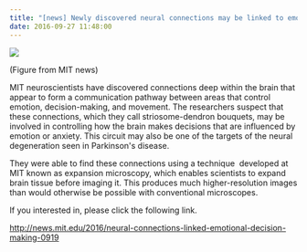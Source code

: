 ```yaml
---
title: "[news] Newly discovered neural connections may be linked to emotional decision-making"
date: 2016-09-27 11:48:00
---
```


![](https://news.mit.edu/sites/default/files/styles/news_article__image_gallery/public/images/201609/MIT-Dopamine-Systems-1_0.jpg?itok=GifPFDx5#50)

(Figure from MIT news)

MIT neuroscientists have discovered connections deep within the brain that appear to form a communication pathway between areas that control emotion, decision-making, and movement. The researchers suspect that these connections, which they call striosome-dendron bouquets, may be involved in controlling how the brain makes decisions that are influenced by emotion or anxiety. This circuit may also be one of the targets of the neural degeneration seen in Parkinson's disease.

They were able to find these connections using a technique  developed at MIT known as expansion microscopy, which enables scientists to expand brain tissue before imaging it. This produces much higher-resolution images than would otherwise be possible with conventional microscopes.

If you interested in, please click the following link.

<http://news.mit.edu/2016/neural-connections-linked-emotional-decision-making-0919>

